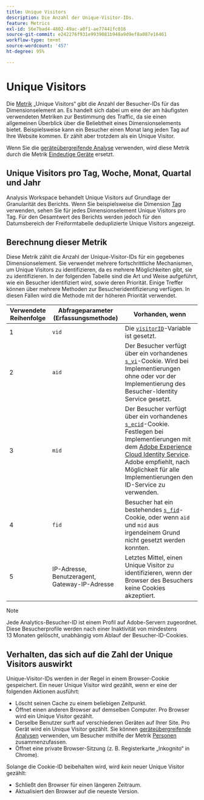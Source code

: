 ```yaml
---
title: Unique Visitors
description: Die Anzahl der Unique-Visitor-IDs.
feature: Metrics
exl-id: 56e7bad4-4802-49ac-a0f1-ae77441fc016
source-git-commit: e242276f931e9939081b948a9d9ef8a087e16461
workflow-type: tm+mt
source-wordcount: '457'
ht-degree: 95%

---
```


# Unique Visitors

Die [Metrik](overview.md) „Unique Visitors“ gibt die Anzahl der Besucher-IDs für das Dimensionselement an. Es handelt sich dabei um eine der am häufigsten verwendeten Metriken zur Bestimmung des Traffic, da sie einen allgemeinen Überblick über die Beliebtheit eines Dimensionselements bietet. Beispielsweise kann ein Besucher einen Monat lang jeden Tag auf Ihre Website kommen. Er zählt aber trotzdem als ein Unique Visitor.

Wenn Sie die [geräteübergreifende Analyse](../cda/overview.md) verwenden, wird diese Metrik durch die Metrik [Eindeutige Geräte](unique-devices.md) ersetzt.

## Unique Visitors pro Tag, Woche, Monat, Quartal und Jahr

Analysis Workspace behandelt Unique Visitors auf Grundlage der Granularität des Berichts. Wenn Sie beispielsweise die Dimension [Tag](../dimensions/day.md) verwenden, sehen Sie für jedes Dimensionselement Unique Visitors pro Tag. Für den Gesamtwert des Berichts werden jedoch für den Datumsbereich der Freiformtabelle deduplizierte Unique Visitors angezeigt.

## Berechnung dieser Metrik

Diese Metrik zählt die Anzahl der Unique-Visitor-IDs für ein gegebenes Dimensionselement. Sie verwendet mehrere fortschrittliche Mechanismen, um Unique Visitors zu identifizieren, da es mehrere Möglichkeiten gibt, sie zu identifizieren. In der folgenden Tabelle sind die Art und Weise aufgeführt, wie ein Besucher identifiziert wird, sowie deren Priorität. Einige Treffer können über mehrere Methoden zur Besucheridentifizierung verfügen. In diesen Fällen wird die Methode mit der höheren Priorität verwendet.

| Verwendete Reihenfolge | Abfrageparameter (Erfassungsmethode) | Vorhanden, wenn |
| --- | --- | --- |
| 1 | `vid` | Die [`visitorID`](/help/implement/vars/config-vars/visitorid.md)-Variable ist gesetzt. |
| 2 | `aid` | Der Besucher verfügt über ein vorhandenes [`s_vi`](https://experienceleague.adobe.com/docs/core-services/interface/ec-cookies/cookies-analytics.html?lang=de)-Cookie. Wird bei Implementierungen ohne oder vor der Implementierung des Besucher-Identity Service gesetzt. |
| 3 | `mid` | Der Besucher verfügt über ein vorhandenes [`s_ecid`](https://experienceleague.adobe.com/docs/core-services/interface/ec-cookies/cookies-analytics.html?lang=de)-Cookie. Festlegen bei Implementierungen mit dem [Adobe Experience Cloud Identity Service](https://experienceleague.adobe.com/docs/id-service/using/home.html?lang=de). Adobe empfiehlt, nach Möglichkeit für alle Implementierungen den ID-Service zu verwenden. |
| 4 | `fid` | Besucher hat ein bestehendes [`s_fid`](https://experienceleague.adobe.com/docs/core-services/interface/ec-cookies/cookies-analytics.html?lang=de)-Cookie, oder wenn `aid` und `mid` aus irgendeinem Grund nicht gesetzt werden konnten. |
| 5 | IP-Adresse, Benutzeragent, Gateway-IP-Adresse | Letztes Mittel, einen Unique Visitor zu identifizieren, wenn der Browser des Besuchers keine Cookies akzeptiert. |

>[!NOTE]
>
>Jede Analytics-Besucher-ID ist einem Profil auf Adobe-Servern zugeordnet. Diese Besucherprofile werden nach einer Inaktivität von mindestens 13 Monaten gelöscht, unabhängig vom Ablauf der Besucher-ID-Cookies.

## Verhalten, das sich auf die Zahl der Unique Visitors auswirkt

Unique-Visitor-IDs werden in der Regel in einem Browser-Cookie gespeichert. Ein neuer Unique Visitor wird gezählt, wenn er eine der folgenden Aktionen ausführt:

* Löscht seinen Cache zu einem beliebigen Zeitpunkt.
* Öffnet einen anderen Browser auf demselben Computer. Pro Browser wird ein Unique Visitor gezählt.
* Derselbe Benutzer surft auf verschiedenen Geräten auf Ihrer Site. Pro Gerät wird ein Unique Visitor gezählt. Sie können [geräteübergreifende Analysen](../cda/overview.md) verwenden, um Besucher mithilfe der Metrik [Personen](people.md) zusammenzufassen.
* Öffnet eine private Browser-Sitzung (z. B. Registerkarte „Inkognito“ in Chrome).

Solange die Cookie-ID beibehalten wird, wird *kein* neuer Unique Visitor gezählt:

* Schließt den Browser für einen längeren Zeitraum.
* Aktualisiert den Browser auf die neueste Version.
